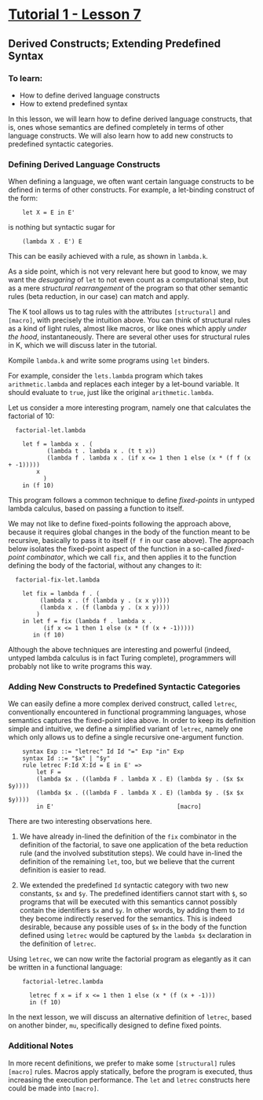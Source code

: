 # [Tutorial 1 - Lesson 7](http://youtu.be/qZWiBaN7zrw)
## Derived Constructs; Extending Predefined Syntax

### To learn:
* How to define derived language constructs
* How to extend predefined syntax

In this lesson, we will learn how to define derived language constructs, that is, ones whose semantics are defined completely in terms of other language constructs.  We will also learn how to add new constructs to predefined syntactic categories.


### Defining Derived Language Constructs
When defining a language, we often want certain language constructs to be defined in terms of other constructs.  For example, a let-binding construct of the form:
```
	let X = E in E'
```

is nothing but syntactic sugar for
```
	(lambda X . E') E
```

This can be easily achieved with a rule, as shown in `lambda.k`.

As a side point, which is not very relevant here but good to know, we may want the *desugaring* of `let` to not even count as a computational step, but as a mere *structural rearrangement* of the program so that other semantic rules (beta reduction, in our case) can match and apply.

The K tool allows us to tag rules with the attributes `[structural]` and `[macro]`, with precisely the intuition above.  You can think of structural rules as a kind of light rules, almost like macros, or like ones which apply *under the hood*, instantaneously.  There are several other uses for structural rules in K, which we will discuss later in the tutorial.

Kompile `lambda.k` and write some programs using `let` binders.

For example, consider the `lets.lambda` program which takes `arithmetic.lambda` and replaces each integer by a let-bound variable.  It should evaluate to `true`, just like the original `arithmetic.lambda`.

Let us consider a more interesting program, namely one that calculates the factorial of 10:
```
  factorial-let.lambda

	let f = lambda x . (
	       (lambda t . lambda x . (t t x))
	       (lambda f . lambda x . (if x <= 1 then 1 else (x * (f f (x + -1)))))
		x
	      )
	in (f 10)
```

This program follows a common technique to define *fixed-points* in untyped lambda calculus, based on passing a function to itself.

We may not like to define fixed-points following the approach above, because it requires global changes in the body of the function meant to be recursive, basically to pass it to itself (`f f` in our case above).  The approach below isolates the fixed-point aspect of the function in a so-called *fixed-point combinator*, which we call `fix`, and then applies it to the function defining the body of the factorial, without any changes to it:
```
  factorial-fix-let.lambda

	let fix = lambda f . (
		 (lambda x . (f (lambda y . (x x y))))
		 (lambda x . (f (lambda y . (x x y))))
		)
	in let f = fix (lambda f . lambda x .
		  (if x <= 1 then 1 else (x * (f (x + -1)))))
	   in (f 10)
```

Although the above techniques are interesting and powerful (indeed, untyped lambda calculus is in fact Turing complete), programmers will probably not like to write programs this way.


### Adding New Constructs to Predefined Syntactic Categories
We can easily define a more complex derived construct, called `letrec`, conventionally encountered in functional programming languages, whose semantics captures the fixed-point idea above.  In order to keep its definition simple and intuitive, we define a simplified variant of `letrec`, namely one which only allows us to define a single recursive one-argument function.
```
	syntax Exp ::= "letrec" Id Id "=" Exp "in" Exp
  	syntax Id ::= "$x" | "$y"
  	rule letrec F:Id X:Id = E in E' => 
		let F =
		(lambda $x . ((lambda F . lambda X . E) (lambda $y . ($x $x $y))))
		(lambda $x . ((lambda F . lambda X . E) (lambda $y . ($x $x $y))))
		in E'									[macro]
```

There are two interesting observations here.

1. We have already in-lined the definition of the `fix` combinator in the definition of the factorial, to save one application of the beta reduction rule (and the involved substitution steps).  We could have in-lined the definition of the remaining `let`, too, but we believe that the current definition is easier to read.

2. We extended the predefined `Id` syntactic category with two new constants, `$x` and `$y`.  The predefined identifiers cannot start with `$`, so programs that will be executed with this semantics cannot possibly contain the identifiers `$x` and `$y`.  In other words, by adding them to `Id` they become indirectly reserved for the semantics.  This is indeed desirable, because any possible uses of `$x` in the body of the function defined using `letrec` would be captured by the `lambda $x` declaration in the definition of `letrec`.

Using `letrec`, we can now write the factorial program as elegantly as it can be written in a functional language:
```
	factorial-letrec.lambda

	  letrec f x = if x <= 1 then 1 else (x * (f (x + -1)))
	  in (f 10)
```

In the next lesson, we will discuss an alternative definition of `letrec`, based on another binder, `mu`, specifically designed to define fixed points.


### Additional Notes
In more recent definitions, we prefer to make some `[structural]` rules `[macro]` rules.  Macros apply statically, before the program is executed, thus increasing the execution performance.  The `let` and `letrec` constructs here could be made into `[macro]`.


